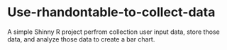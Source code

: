 # Use-rhandontable-to-collect-data
A simple Shinny R project perfrom collection user input data, store those data, and analyze those data to create a bar chart. 
